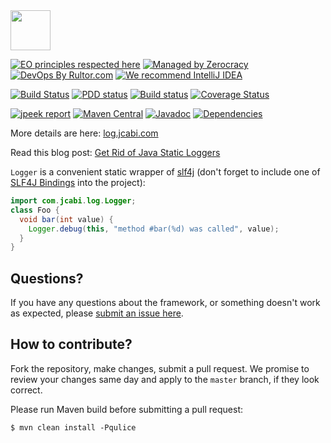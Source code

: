 <img src="http://img.jcabi.com/logo-square.png" width="64px" height="64px" />

[![EO principles respected here](https://www.elegantobjects.org/badge.svg)](https://www.elegantobjects.org)
[![Managed by Zerocracy](https://www.0crat.com/badge/C3RUBL5H9.svg)](https://www.0crat.com/p/C3RUBL5H9)
[![DevOps By Rultor.com](http://www.rultor.com/b/jcabi/jcabi-log)](http://www.rultor.com/p/jcabi/jcabi-log)
[![We recommend IntelliJ IDEA](https://www.elegantobjects.org/intellij-idea.svg)](https://www.jetbrains.com/idea/)

[![Build Status](https://travis-ci.org/jcabi/jcabi-log.svg?branch=master)](https://travis-ci.org/jcabi/jcabi-log)
[![PDD status](http://www.0pdd.com/svg?name=jcabi/jcabi-log)](http://www.0pdd.com/p?name=jcabi/jcabi-log)
[![Build status](https://ci.appveyor.com/api/projects/status/tk5nksux8peh2n8o/branch/master?svg=true)](https://ci.appveyor.com/project/yegor256/jcabi-log/branch/master)
[![Coverage Status](https://coveralls.io/repos/jcabi/jcabi-log/badge.svg?branch=master&service=github)](https://coveralls.io/github/jcabi/jcabi-log?branch=master)

[![jpeek report](http://i.jpeek.org/com.jcabi/jcabi-log/badge.svg)](http://i.jpeek.org/com.jcabi/jcabi-log/)
[![Maven Central](https://maven-badges.herokuapp.com/maven-central/com.jcabi/jcabi-log/badge.svg)](https://maven-badges.herokuapp.com/maven-central/com.jcabi/jcabi-log)
[![Javadoc](https://javadoc.io/badge/com.jcabi/jcabi-log.svg)](http://www.javadoc.io/doc/com.jcabi/jcabi-log)
[![Dependencies](https://www.versioneye.com/user/projects/561ac156a193340f280010de/badge.svg?style=flat)](https://www.versioneye.com/user/projects/561ac156a193340f280010de)

More details are here: [log.jcabi.com](http://log.jcabi.com/index.html)

Read this blog post: [Get Rid of Java Static Loggers](http://www.yegor256.com/2014/05/23/avoid-java-static-logger.html)

`Logger` is a convenient static wrapper of [slf4j](http://www.slf4j.org/)
(don't forget to include one of [SLF4J Bindings](http://www.slf4j.org/manual.html#binding)
into the project):

```java
import com.jcabi.log.Logger;
class Foo {
  void bar(int value) {
    Logger.debug(this, "method #bar(%d) was called", value);
  }
}
```

## Questions?

If you have any questions about the framework, or something doesn't work as expected,
please [submit an issue here](https://github.com/jcabi/jcabi-log/issues/new).

## How to contribute?

Fork the repository, make changes, submit a pull request.
We promise to review your changes same day and apply to
the `master` branch, if they look correct.

Please run Maven build before submitting a pull request:

```
$ mvn clean install -Pqulice
```

